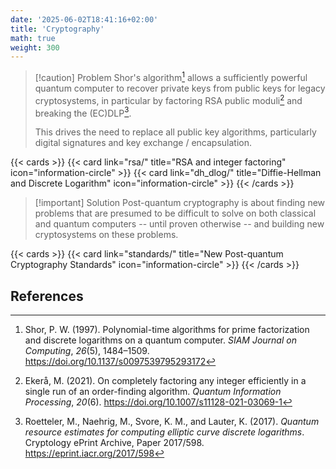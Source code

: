 ```yaml
---
date: '2025-06-02T18:41:16+02:00'
title: 'Cryptography'
math: true
weight: 300
---
```


> [!caution] Problem
> Shor's algorithm[^S97] allows a sufficiently powerful quantum computer to recover private keys from public keys for legacy cryptosystems, in particular by factoring RSA public moduli[^E07] and breaking the (EC)DLP[^RNSL17].
>
> This drives the need to replace all public key algorithms, particularly digital signatures and key exchange / encapsulation.

{{< cards >}}
    {{< card link="rsa/" title="RSA and integer factoring" icon="information-circle" >}}
    {{< card link="dh_dlog/" title="Diffie-Hellman and Discrete Logarithm" icon="information-circle" >}}
{{< /cards >}}

> [!important] Solution
> Post-quantum cryptography is about finding new problems that are presumed to be difficult to solve on both classical and quantum computers -- until proven otherwise -- and building new cryptosystems on these problems.

{{< cards >}}
    {{< card link="standards/" title="New Post-quantum Cryptography Standards" icon="information-circle" >}}
{{< /cards >}}

## References

[^E07]: Ekerå, M. (2021). On completely factoring any integer efficiently in a
single run of an order-finding algorithm. *Quantum Information
Processing*, *20*(6). https://doi.org/10.1007/s11128-021-03069-1

[^RNSL17]: Roetteler, M., Naehrig, M., Svore, K. M., and Lauter, K. (2017).
*Quantum resource estimates for computing elliptic curve discrete
logarithms*. Cryptology ePrint Archive, Paper 2017/598.
https://eprint.iacr.org/2017/598

[^S97]: Shor, P. W. (1997). Polynomial-time algorithms for prime factorization
and discrete logarithms on a quantum computer. *SIAM Journal on
Computing*, *26*(5), 1484–1509.
https://doi.org/10.1137/s0097539795293172

